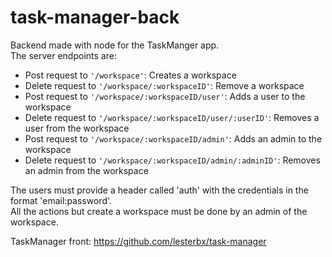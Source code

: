 # task-manager-back

Backend made with node for the TaskManger app.<br>
The server endpoints are:
- Post request to <code>'/workspace'</code>: Creates a workspace
- Delete request to <code>'/workspace/:workspaceID'</code>: Remove a workspace
- Post request to <code>'/workspace/:workspaceID/user'</code>: Adds a user to the workspace
- Delete request to <code>'/workspace/:workspaceID/user/:userID'</code>: Removes a user from the workspace
- Post request to <code>'/workspace/:workspaceID/admin'</code>: Adds an admin to the workspace
- Delete request to <code>'/workspace/:workspaceID/admin/:adminID'</code>: Removes an admin from the workspace

<p>
The users must provide a header called 'auth' with the credentials in the format 'email:password'.<br>
All the actions but create a workspace must be done by an admin of the workspace.
</p>

TaskManager front: <a href="https://github.com/lesterbx/task-manager">https://github.com/lesterbx/task-manager</a>
